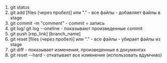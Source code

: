 1. git status
2. git add [files (через пробел)] или "." - все файлы - добавляет файлы в stage
3. git commit -m "comment" - commit = запись
4. git log/ git log --oneline - показывают произведенные commit
5. git push [rep_link] [branch_name]
6. git reset [files (через пробел)] или "." - все файлы - убирает файлы из stage
7. git diff - показывает изменения, произведенные в документах
8. git reset --hard - откатывает все изменения (использовать вдумчиво)
